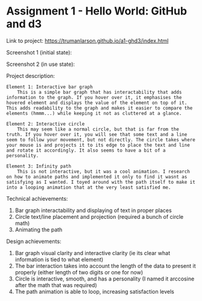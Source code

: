 Assignment 1 - Hello World: GitHub and d3  
===

Link to project: https://trumanlarson.github.io/a1-ghd3/index.html

Screenshot 1 (initial state):

Screenshot 2 (in use state):

Project description: 

    Element 1: Interactive bar graph
        This is a simple bar graph that has interactability that adds information to the graph. If you hover over it, it emphasises the hovered element and displays the value of the element on top of it. This adds readability to the graph and makes it easier to compare the elements (hmmm...) while keeping it not as cluttered at a glance.

    Element 2: Interactive circle
        This may seem like a normal circle, but that is far from the truth. If you hover over it, you will see that some text and a line seem to follow your movement, but not directly. The circle takes where your mouse is and projects it to its edge to place the text and line and rotate it accordingly. It also seems to have a bit of a personality. 
    
    Element 3: Infinity path
        This is not interactive, but it was a cool animation. I research on how to animate paths and implemented it only to find it wasnt as satisfying as I wanted. I toyed around with the path itself to make it into a looping animation that at the very least satisfied me. 

Technical achievements:
1. Bar graph interactability and displaying of text in proper places
2. Circle text/line placement and projection (required a bunch of circle math)
3. Animating the path

Design achievements:
1. Bar graph visual clarity and interactive clarity (ie its clear what information is tied to what element)
2. The bar interaction takes into account the length of the data to present it properly (either length of two digits or one for now) 
3. Circle is interactive, smooth, and has a personality (I named it arccosine after the math that was required)
4. The path animation is able to loop, increasing satisfaction levels





